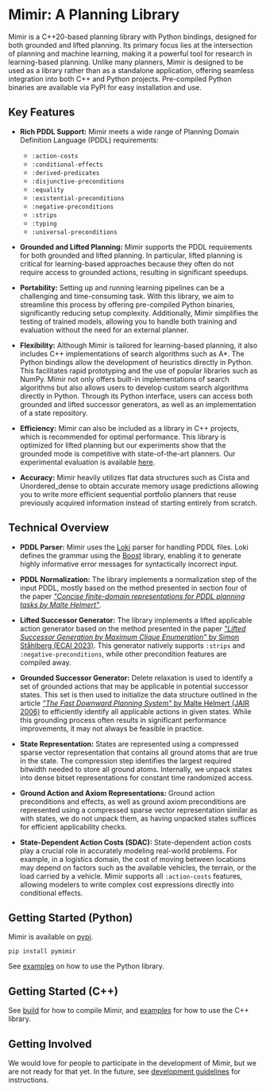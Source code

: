 # Mimir: A Planning Library

Mimir is a C++20-based planning library with Python bindings, designed for both grounded and lifted planning.
Its primary focus lies at the intersection of planning and machine learning, making it a powerful tool for research in learning-based planning.
Unlike many planners, Mimir is designed to be used as a library rather than as a standalone application, offering seamless integration into both C++ and Python projects.
Pre-compiled Python binaries are available via PyPI for easy installation and use.

## Key Features

- **Rich PDDL Support:**
  Mimir meets a wide range of Planning Domain Definition Language (PDDL) requirements:
  - `:action-costs`
  - `:conditional-effects`
  - `:derived-predicates`
  - `:disjunctive-preconditions`
  - `:equality`
  - `:existential-preconditions`
  - `:negative-preconditions`
  - `:strips`
  - `:typing`
  - `:universal-preconditions`

- **Grounded and Lifted Planning:**
  Mimir supports the PDDL requirements for both grounded and lifted planning.
  In particular, lifted planning is critical for learning-based approaches because they often do not require access to grounded actions, resulting in significant speedups.

- **Portability:**
  Setting up and running learning pipelines can be a challenging and time-consuming task.
  With this library, we aim to streamline this process by offering pre-compiled Python binaries, significantly reducing setup complexity.
  Additionally, Mimir simplifies the testing of trained models, allowing you to handle both training and evaluation without the need for an external planner.

- **Flexibility:**
  Although Mimir is tailored for learning-based planning, it also includes C++ implementations of search algorithms such as A*. The Python bindings allow the development of heuristics directly in Python. This facilitates rapid prototyping and the use of popular libraries such as NumPy. Mimir not only offers built-in implementations of search algorithms but also allows users to develop custom search algorithms directly in Python. Through its Python interface, users can access both grounded and lifted successor generators, as well as an implementation of a state repository.

- **Efficiency:**
  Mimir can also be included as a library in C++ projects, which is recommended for optimal performance. This library is optimized for lifted planning but our experiments show that the grounded mode is competitive with state-of-the-art planners. Our experimental evaluation is available [here](https://github.com/simon-stahlberg/mimir/tree/main/experiments/github).

- **Accuracy:**
  Mimir heavily utilizes flat data structures such as Cista and Unordered_dense to obtain accurate memory usage predictions allowing you to write more efficient sequential portfolio planners that reuse previously acquired information instead of starting entirely from scratch.

## Technical Overview

- **PDDL Parser:**
  Mimir uses the [Loki](https://github.com/drexlerd/Loki) parser for handling PDDL files.
  Loki defines the grammar using the [Boost](https://www.boost.org/) library, enabling it to generate highly informative error messages for syntactically incorrect input.

- **PDDL Normalization:**
  The library implements a normalization step of the input PDDL, mostly based on the method presented in section four of the paper [*"Concise finite-domain representations for PDDL planning tasks by Malte Helmert"*](https://ai.dmi.unibas.ch/papers/helmert-aij2009.pdf).

- **Lifted Successor Generator:**
  The library implements a lifted applicable action generator based on the method presented in the paper [*"Lifted Successor Generation by Maximum Clique Enumeration"* by Simon Ståhlberg (ECAI 2023)](https://ebooks.iospress.nl/doi/10.3233/FAIA230516). This generator natively supports `:strips` and `:negative-preconditions`, while other precondition features are compiled away.

- **Grounded Successor Generator:**
  Delete relaxation is used to identify a set of grounded actions that may be applicable in potential successor states.
  This set is then used to initialize the data structure outlined in the article [*"The Fast Downward Planning System"* by Malte Helmert (JAIR 2006)](https://jair.org/index.php/jair/article/view/10457) to efficiently identify all applicable actions in given states.
  While this grounding process often results in significant performance improvements, it may not always be feasible in practice.

- **State Representation:**
  States are represented using a compressed sparse vector representation that contains all ground atoms that are true in the state. The compression step identifies the largest required bitwidth needed to store all ground atoms. Internally, we unpack states into dense bitset representations for constant time randomized access.

- **Ground Action and Axiom Representations:**
  Ground action preconditions and effects, as well as ground axiom preconditions are represented using a compressed sparse vector representation similar as with states, we do not unpack them, as having unpacked states suffices for efficient applicability checks.

- **State-Dependent Action Costs (SDAC):**
  State-dependent action costs play a crucial role in accurately modeling real-world problems. For example, in a logistics domain, the cost of moving between locations may depend on factors such as the available vehicles, the terrain, or the load carried by a vehicle. Mimir supports all `:action-costs` features, allowing modelers to write complex cost expressions directly into conditional effects.

## Getting Started (Python)

Mimir is available on [pypi](https://pypi.org/project/pymimir/).

```console
pip install pymimir
```

See [examples](docs/EXAMPLES_PYTHON.md) on how to use the Python library.

## Getting Started (C++)

See [build](docs/BUILD.md) for how to compile Mimir, and [examples](docs/EXAMPLES_CPP.md) for how to use the C++ library.

## Getting Involved

We would love for people to participate in the development of Mimir, but we are not ready for that yet.
In the future, see [development guidelines](docs/DEVELOPER_GUIDELINES.md) for instructions.
